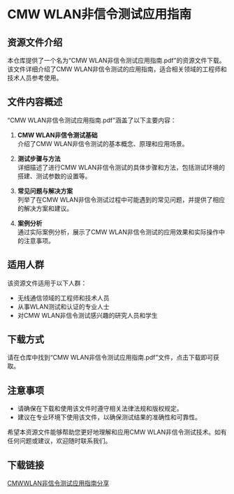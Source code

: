 # CMW WLAN非信令测试应用指南

## 资源文件介绍

本仓库提供了一个名为“CMW WLAN非信令测试应用指南.pdf”的资源文件下载。该文件详细介绍了CMW WLAN非信令测试的应用指南，适合相关领域的工程师和技术人员参考使用。

## 文件内容概述

“CMW WLAN非信令测试应用指南.pdf”涵盖了以下主要内容：

1. **CMW WLAN非信令测试基础**  
   介绍了CMW WLAN非信令测试的基本概念、原理和应用场景。

2. **测试步骤与方法**  
   详细描述了进行CMW WLAN非信令测试的具体步骤和方法，包括测试环境的搭建、测试参数的设置等。

3. **常见问题与解决方案**  
   列举了在CMW WLAN非信令测试过程中可能遇到的常见问题，并提供了相应的解决方案和建议。

4. **案例分析**  
   通过实际案例分析，展示了CMW WLAN非信令测试的应用效果和实际操作中的注意事项。

## 适用人群

该资源文件适用于以下人群：

- 无线通信领域的工程师和技术人员
- 从事WLAN测试和认证的专业人士
- 对CMW WLAN非信令测试感兴趣的研究人员和学生

## 下载方式

请在仓库中找到“CMW WLAN非信令测试应用指南.pdf”文件，点击下载即可获取。

## 注意事项

- 请确保在下载和使用该文件时遵守相关法律法规和版权规定。
- 建议在专业环境下使用该文件，以确保测试结果的准确性和可靠性。

希望本资源文件能够帮助您更好地理解和应用CMW WLAN非信令测试技术。如有任何问题或建议，欢迎随时联系我们。

## 下载链接

[CMWWLAN非信令测试应用指南分享](https://pan.quark.cn/s/f549643838c7)